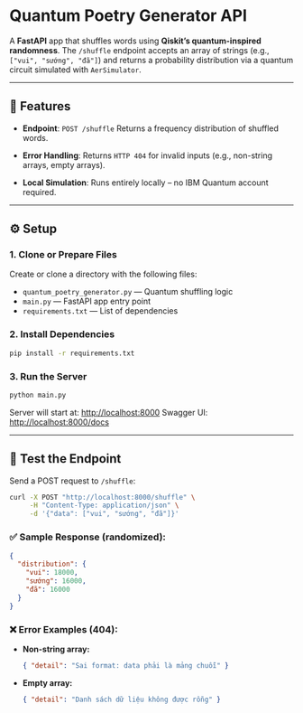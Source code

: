 # Quantum Poetry Generator API

A **FastAPI** app that shuffles words using **Qiskit’s quantum-inspired randomness**.
The `/shuffle` endpoint accepts an array of strings (e.g., `["vui", "sướng", "đã"]`) and returns a probability distribution via a quantum circuit simulated with `AerSimulator`.

---

## 🚀 Features

* **Endpoint**: `POST /shuffle`
  Returns a frequency distribution of shuffled words.

* **Error Handling**:
  Returns `HTTP 404` for invalid inputs (e.g., non-string arrays, empty arrays).

* **Local Simulation**:
  Runs entirely locally – no IBM Quantum account required.

---

## ⚙️ Setup

### 1. Clone or Prepare Files

Create or clone a directory with the following files:

* `quantum_poetry_generator.py` — Quantum shuffling logic
* `main.py` — FastAPI app entry point
* `requirements.txt` — List of dependencies

### 2. Install Dependencies

```bash
pip install -r requirements.txt
```

### 3. Run the Server

```bash
python main.py
```

Server will start at: [http://localhost:8000](http://localhost:8000)
Swagger UI: [http://localhost:8000/docs](http://localhost:8000/docs)

---

## 🧪 Test the Endpoint

Send a POST request to `/shuffle`:

```bash
curl -X POST "http://localhost:8000/shuffle" \
     -H "Content-Type: application/json" \
     -d '{"data": ["vui", "sướng", "đã"]}'
```

### ✅ Sample Response (randomized):

```json
{
  "distribution": {
    "vui": 18000,
    "sướng": 16000,
    "đã": 16000
  }
}
```

### ❌ Error Examples (404):

* **Non-string array:**

  ```json
  { "detail": "Sai format: data phải là mảng chuỗi" }
  ```

* **Empty array:**

  ```json
  { "detail": "Danh sách dữ liệu không được rỗng" }
  ```
